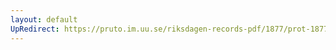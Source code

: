 ```yaml
---
layout: default
UpRedirect: https://pruto.im.uu.se/riksdagen-records-pdf/1877/prot-1877--ak--051/prot-1877--ak--051_016.pdf
---
```

